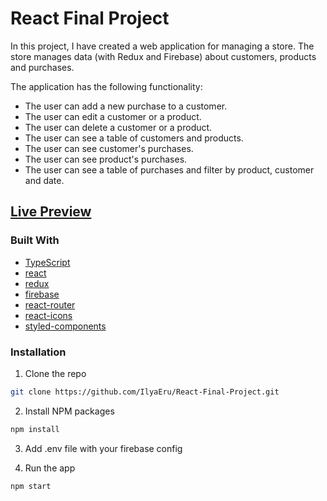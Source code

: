 # React Final Project

In this project, I have created a web application for managing a store.
The store manages data (with Redux and Firebase) about customers, products and purchases.

The application has the following functionality:

- The user can add a new purchase to a customer.
- The user can edit a customer or a product.
- The user can delete a customer or a product.
- The user can see a table of customers and products.
- The user can see customer's purchases.
- The user can see product's purchases.
- The user can see a table of purchases and filter by product, customer and date.

## [Live Preview](https://ilyaeru.github.io/React-Final-Project/)

### Built With

- [TypeScript](https://www.typescriptlang.org/)
- [react](https://reactjs.org/)
- [redux](https://redux.js.org/)
- [firebase](https://firebase.google.com/)
- [react-router](https://reacttraining.com/react-router/)
- [react-icons](https://react-icons.netlify.com/#/)
- [styled-components](https://www.styled-components.com/)

### Installation

1. Clone the repo

```sh
git clone https://github.com/IlyaEru/React-Final-Project.git
```

2. Install NPM packages

```sh
npm install
```

3. Add .env file with your firebase config

4. Run the app

```sh
npm start
```
